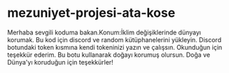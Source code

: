 # mezuniyet-projesi-ata-kose
Merhaba sevgili koduma bakan.Konum:İklim değişiklerinde dünyayı korumak. Bu kod için discord ve random kütüphanelerini yükleyin. Discord botundaki token kısmına kendi tokeninizi yazın ve çalışsın. Okunduğun için teşekkür ederim. Bu botu kullanarak doğayı korumuş olursun. Doğa ve Dünya'yı koruduğun için teşekkürler!
